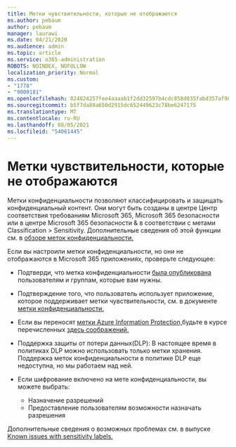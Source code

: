 ```yaml
---
title: Метки чувствительности, которые не отображаются
ms.author: pebaum
author: pebaum
manager: laurawi
ms.date: 04/21/2020
ms.audience: admin
ms.topic: article
ms.service: o365-administration
ROBOTS: NOINDEX, NOFOLLOW
localization_priority: Normal
ms.custom:
- "1778"
- "9000181"
ms.openlocfilehash: 824824257fee4aaaab1f2dd32597b4cdc858d035fabd357af90cf054dd35c9c4
ms.sourcegitcommit: b5f7da89a650d2915dc652449623c78be6247175
ms.translationtype: MT
ms.contentlocale: ru-RU
ms.lasthandoff: 08/05/2021
ms.locfileid: "54061445"
---
```

# <a name="sensitivity-labels-not-appearing"></a>Метки чувствительности, которые не отображаются

Метки конфиденциальности позволяют классифицировать и защищать конфиденциальный контент. Они могут быть созданы в центре Центр соответствия требованиям Microsoft 365, Microsoft 365 безопасности или в центре Microsoft 365 безопасности & в соответствии с метами Classification > Sensitivity. Дополнительные сведения об этой функции см. в [обзоре меток конфиденциальности.](https://docs.microsoft.com/microsoft-365/compliance/sensitivity-labels)

Если вы настроили метки конфиденциальности, но они не отображаются в Microsoft 365 приложениях, проверьте следующее:

- Подтверди, что метка конфиденциальности [была опубликована](https://docs.microsoft.com/microsoft-365/compliance/sensitivity-labels#what-label-policies-can-do) пользователям и группам, которые вам нужны.

- Подтверждение того, что пользователь использует приложение, которое поддерживает метки чувствительности, см. в документе [метки конфиденциальности.](https://support.office.com/article/apply-sensitivity-labels-to-your-documents-and-email-within-office-2f96e7cd-d5a4-403b-8bd7-4cc636bae0f9?#bkmk_whereavailable)

- Если вы переносят [метки Azure Information Protection,](https://docs.microsoft.com/azure/information-protection/configure-policy-migrate-labels)будьте в курсе перечисленных [здесь соображений.](https://docs.microsoft.com/azure/information-protection/configure-policy-migrate-labels#considerations-for-unified-labels)

- Поддержка защиты от потери данных(DLP): В настоящее время в политиках DLP можно использовать только метки хранения.  Поддержка меток конфиденциальности в политике DLP еще недоступна, но мы работаем над ней.

- Если шифрование включено на мете конфиденциальности, вы можете выбрать:
    - Назначение разрешений
    - Предоставление пользователям возможности назначать разрешения


Дополнительные сведения о возможных проблемах см. в выпуске [Known issues with sensitivity labels.](https://support.office.com/article/known-issues-with-sensitivity-labels-in-office-b169d687-2bbd-4e21-a440-7da1b2743edc)